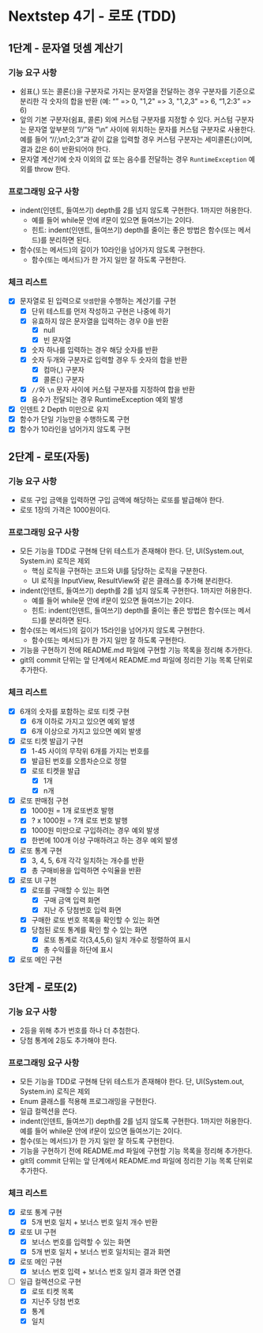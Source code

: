 # Nextstep 4기 - 로또 (TDD)

## 1단계 - 문자열 덧셈 계산기

### 기능 요구 사항

* 쉼표(,) 또는 콜론(:)을 구분자로 가지는 문자열을 전달하는 경우 구분자를 기준으로 분리한 각 숫자의 합을 반환 (예: “” => 0, "1,2" => 3, "1,2,3" => 6, “1,2:3” => 6)
* 앞의 기본 구분자(쉼표, 콜론) 외에 커스텀 구분자를 지정할 수 있다. 커스텀 구분자는 문자열 앞부분의 “//”와 “\n” 사이에 위치하는 문자를 커스텀 구분자로 사용한다. 예를 들어 “//;\n1;2;3”과
  같이 값을 입력할 경우 커스텀 구분자는 세미콜론(;)이며, 결과 값은 6이 반환되어야 한다.
* 문자열 계산기에 숫자 이외의 값 또는 음수를 전달하는 경우 `RuntimeException` 예외를 throw 한다.

### 프로그래밍 요구 사항

* indent(인덴트, 들여쓰기) depth를 2를 넘지 않도록 구현한다. 1까지만 허용한다.
    * 예를 들어 while문 안에 if문이 있으면 들여쓰기는 2이다.
    * 힌트: indent(인덴트, 들여쓰기) depth를 줄이는 좋은 방법은 함수(또는 메서드)를 분리하면 된다.
* 함수(또는 메서드)의 길이가 10라인을 넘어가지 않도록 구현한다.
    * 함수(또는 메서드)가 한 가지 일만 잘 하도록 구현한다.

### 체크 리스트

* [x] 문자열로 된 입력으로 `덧셈`만을 수행하는 계산기를 구현
    * [x] 단위 테스트를 먼저 작성하고 구현은 나중에 하기
    * [x] 유효하지 않은 문자열을 입력하는 경우 0을 반환
        * [x] null
        * [x] 빈 문자열
    * [x] 숫자 하나를 입력하는 경우 해당 숫자를 반환
    * [x] 숫자 두개와 구분자로 입력할 경우 두 숫자의 합을 반환
        * [x] 컴마(,) 구분자
        * [x] 콜론(:) 구분자
    * [x] `//`와 `\n` 문자 사이에 커스텀 구분자를 지정하여 합을 반환
    * [x] 음수가 전달되는 경우 RuntimeException 예외 발생
* [x] 인덴트 2 Depth 미만으로 유지
* [x] 함수가 단일 기능만을 수행하도록 구현
* [x] 함수가 10라인을 넘어가지 않도록 구현

## 2단계 - 로또(자동)

### 기능 요구 사항

* 로또 구입 금액을 입력하면 구입 금액에 해당하는 로또를 발급해야 한다.
* 로또 1장의 가격은 1000원이다.

### 프로그래밍 요구 사항

* 모든 기능을 TDD로 구현해 단위 테스트가 존재해야 한다. 단, UI(System.out, System.in) 로직은 제외
    * 핵심 로직을 구현하는 코드와 UI를 담당하는 로직을 구분한다.
    * UI 로직을 InputView, ResultView와 같은 클래스를 추가해 분리한다.
* indent(인덴트, 들여쓰기) depth를 2를 넘지 않도록 구현한다. 1까지만 허용한다.
    * 예를 들어 while문 안에 if문이 있으면 들여쓰기는 2이다.
    * 힌트: indent(인덴트, 들여쓰기) depth를 줄이는 좋은 방법은 함수(또는 메서드)를 분리하면 된다.
* 함수(또는 메서드)의 길이가 15라인을 넘어가지 않도록 구현한다.
    * 함수(또는 메서드)가 한 가지 일만 잘 하도록 구현한다.
* 기능을 구현하기 전에 README.md 파일에 구현할 기능 목록을 정리해 추가한다.
* git의 commit 단위는 앞 단계에서 README.md 파일에 정리한 기능 목록 단위로 추가한다.

### 체크 리스트

* [x] 6개의 숫자를 포함하는 로또 티켓 구현
    * [x] 6개 이하로 가지고 있으면 예외 발생
    * [x] 6개 이상으로 가지고 있으면 예외 발생
* [x] 로또 티켓 발급기 구현
    * [x] 1-45 사이의 무작위 6개를 가지는 번호를
    * [x] 발급된 번호를 오름차순으로 정렬
    * [x] 로또 티켓을 발급
        * [x] 1개
        * [x] n개
* [x] 로또 판매점 구현
    * [x] 1000원 = 1개 로또번호 발행
    * [x] ? x 1000원 = ?개 로또 번호 발행
    * [x] 1000원 미만으로 구입하려는 경우 예외 발생
    * [x] 한번에 100개 이상 구매하려고 하는 경우 예외 발생
* [x] 로또 통계 구현
    * [x] 3, 4, 5, 6개 각각 일치하는 개수를 반환
    * [x] 총 구매비용을 입력하면 수익율을 반환
* [x] 로또 UI 구현
    * [x] 로또를 구매할 수 있는 화면
        * [x] 구매 금액 입력 화면
        * [x] 지난 주 당첨번호 입력 화면
    * [x] 구매한 로또 번호 목록을 확인할 수 있는 화면
    * [x] 당첨된 로또 통계를 확인 할 수 있는 화면
        * [x] 로또 통계로 각(3,4,5,6) 일치 개수로 정렬하여 표시
        * [x] 총 수익률을 하단에 표시
* [x] 로또 메인 구현

## 3단계 - 로또(2)

### 기능 요구 사항

* 2등을 위해 추가 번호를 하나 더 추첨한다.
* 당첨 통계에 2등도 추가해야 한다.

### 프로그래밍 요구 사항

* 모든 기능을 TDD로 구현해 단위 테스트가 존재해야 한다. 단, UI(System.out, System.in) 로직은 제외
* Enum 클래스를 적용해 프로그래밍을 구현한다.
* 일급 컬렉션을 쓴다.
* indent(인덴트, 들여쓰기) depth를 2를 넘지 않도록 구현한다. 1까지만 허용한다. 예를 들어 while문 안에 if문이 있으면 들여쓰기는 2이다.
* 함수(또는 메서드)가 한 가지 일만 잘 하도록 구현한다.
* 기능을 구현하기 전에 README.md 파일에 구현할 기능 목록을 정리해 추가한다.
* git의 commit 단위는 앞 단계에서 README.md 파일에 정리한 기능 목록 단위로 추가한다.

### 체크 리스트

* [x] 로또 통계 구현
    * [x] 5개 번호 일치 + 보너스 번호 일치 개수 반환
* [x] 로또 UI 구현
    * [x] 보너스 번호를 입력할 수 있는 화면
    * [x] 5개 번호 일치 + 보너스 번호 일치되는 결과 화면
* [x] 로또 메인 구현
    * [x] 보너스 번호 입력 + 보너스 번호 일치 결과 화면 연결 
* [ ] 일급 컬렉션으로 구현
    * [x] 로또 티켓 목록
    * [x] 지난주 당첨 번호
    * [x] 통계
    * [x] 일치
